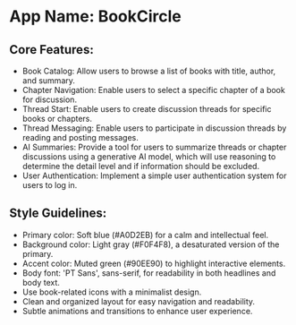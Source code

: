 # **App Name**: BookCircle

## Core Features:

- Book Catalog: Allow users to browse a list of books with title, author, and summary.
- Chapter Navigation: Enable users to select a specific chapter of a book for discussion.
- Thread Start: Enable users to create discussion threads for specific books or chapters.
- Thread Messaging: Enable users to participate in discussion threads by reading and posting messages.
- AI Summaries: Provide a tool for users to summarize threads or chapter discussions using a generative AI model, which will use reasoning to determine the detail level and if information should be excluded.
- User Authentication: Implement a simple user authentication system for users to log in.

## Style Guidelines:

- Primary color: Soft blue (#A0D2EB) for a calm and intellectual feel.
- Background color: Light gray (#F0F4F8), a desaturated version of the primary.
- Accent color: Muted green (#90EE90) to highlight interactive elements.
- Body font: 'PT Sans', sans-serif, for readability in both headlines and body text.
- Use book-related icons with a minimalist design.
- Clean and organized layout for easy navigation and readability.
- Subtle animations and transitions to enhance user experience.